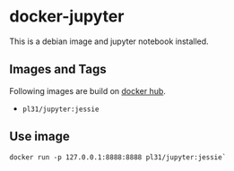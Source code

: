 docker-jupyter
==============

This is a debian image and jupyter notebook installed.

Images and Tags
---------------

Following images are build on [docker hub](https://hub.docker.com/r/pl31/jupyter/tags/).

- `pl31/jupyter:jessie`

Use image
---------

```
docker run -p 127.0.0.1:8888:8888 pl31/jupyter:jessie`
```
